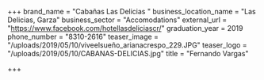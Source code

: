 +++
brand_name = "Cabañas  Las Delicias "
business_location_name = "Las Delicias, Garza"
business_sector = "Accomodations"
external_url = "https://www.facebook.com/hotellasdeliciascr/"
graduation_year = 2019
phone_number = "8310-2616"
teaser_image = "/uploads/2019/05/10/viveelsueño_arianacrespo_229.JPG"
teaser_logo = "/uploads/2019/05/10/CABANAS-DELICIAS.jpg"
title = "Fernando Vargas"

+++
